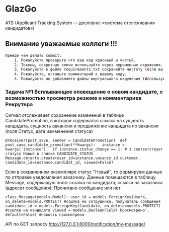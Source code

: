 # GlazGo
ATS (Applicant Tracking System — дословно: «система отслеживания кандидатов»)

## Внимание уважаемые коллеги !!!

```bash
Прежде чем делать commit:
    1. Пожалуйста проверьте что ваш код красивый и чистый.
    2. Токены, секретные ключи используйте через переменные окружения.
    3. Пожалуйста в файле requirements.txt сохраняйте чистоту (если вы добавляете библиотеку, добавьте только имя библиотеки, а не весь стек библиотеки).
    4. Пожалуйста, оставьте комментарий к вашему коду.
    5. Пожалуйста не добавляйте файлы виртуального окружения (Используйте gitignore https://www.toptal.com/developers/gitignore).
```

### Задача №1 Всплывающее оповещение о новом кандидате, с возможностью просмотра резюме и комментариев Рекрутера

Сигнал отслеживает сохранение изменений в таблице CandidatePromotion, в которой содержатся ссылка на сущность кандидата, сущность вакансии и продвижение кандидата по вакансии (поля Статус, дата измменения статуса)

`@receiver(post_save, sender = CandidatePromotion) 
def post_save_candidate_promotion(**kwargs):  
    instance = kwargs['instance']  
    if instance.status_change == 1: # 1 соответствует статусу Новый в списке CANDIDATE_STATUS
        Message.objects.create(user_id=instance.vacancy_id.customer, candidate_id=instance.candidat_id, viewed=False)`

Если в сохраненном экземпляре статус "Новый", то формируем данные по отправке уведомления заказчику. Данные помещаются в таблицу Message, содержащую поля: ссылка на кандидата; ссылка на заказчика (адресат сообщения); Прочитано сообщение или нет

`class Message(models.Model):
    user_id = models.ForeignKey(Users, on_delete=models.PROTECT) #ссылка на сотрудника, получатель сообщения
    candidate_id = models.ForeignKey(Candidate, on_delete=models.PROTECT) #ссылка на кандидата
    viewed = models.BooleanField('Просмотрено', default=False) #новость просмотрена`

API по GET запросу http://127.0.0.1:8000/notification/my-message/
